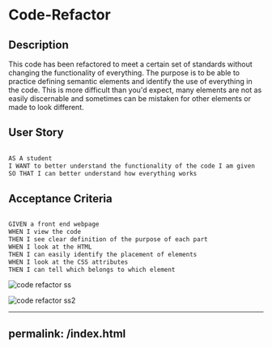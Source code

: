 # Code-Refactor

## Description

This code has been refactored to meet a certain set of standards without changing the functionality of everything. The purpose is to be able to practice defining semantic elements and identify the use of everything in the code. This is more difficult than you'd expect, many elements are not as easily discernable and sometimes can be mistaken for other elements or made to look different.

## User Story

```md

AS A student
I WANT to better understand the functionality of the code I am given
SO THAT I can better understand how everything works
```

## Acceptance Criteria

```md

GIVEN a front end webpage
WHEN I view the code
THEN I see clear definition of the purpose of each part
WHEN I look at the HTML
THEN I can easily identify the placement of elements
WHEN I look at the CSS attributes
THEN I can tell which belongs to which element
```
![code refactor ss](https://user-images.githubusercontent.com/112601209/223593087-9d42563d-c718-4fa9-a59d-b73f9f614f1b.jpg)

![code refactor ss2](https://user-images.githubusercontent.com/112601209/223593114-23b5b341-ce65-4539-8080-8240bbda8b3f.jpg)

---
permalink: /index.html
---
